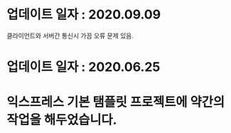 # 업데이트 일자 : 2020.09.09

클라이언트와 서버간 통신시 가끔 오류 문제 있음.

# 업데이트 일자 : 2020.06.25

# 익스프레스 기본 탬플릿 프로젝트에 약간의 작업을 해두었습니다.
